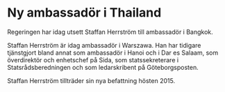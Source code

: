 # Ny ambassadör i Thailand

Regeringen har idag utsett Staffan Herrström till ambassadör i Bangkok.


Staffan Herrström är idag ambassadör i Warszawa. Han har tidigare tjänstgjort bland annat som ambassadör i Hanoi och i Dar es Salaam, som överdirektör och enhetschef på Sida, som statssekreterare i Statsrådsberedningen och som ledarskribent på Göteborgsposten.

Staffan Herrström tillträder sin nya befattning hösten 2015\.
